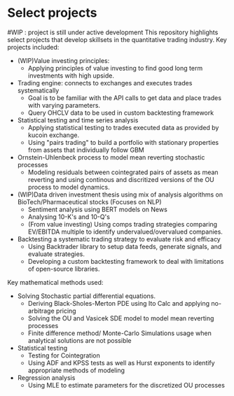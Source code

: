 # Select projects
#WIP : project is still under active development
This repository highlights select projects that develop skillsets in the quantitative trading industry. 
Key projects included:
- (WIP)Value investing principles:
    * Applying principles of value investing to find good long term investments with high upside. 
- Trading engine: connects to exchanges and executes trades systematically
    * Goal is to be familiar with the API calls to get data and place trades with varying parameters.
    * Query OHCLV data to be used in custom backtesting framework
- Statistical testing and time series analysis
    * Applying statistical testing to trades executed data as provided by kucoin exchange.
    * Using "pairs trading" to build a portfolio with stationary properties from assets that individually follow GBM
- Ornstein-Uhlenbeck process to model mean reverting stochastic processes
    * Modeling residuals between cointegrated pairs of assets as mean reverting and using continous and discritized versions of the OU process to model dynamics. 
- (WIP)Data driven investment thesis using mix of analysis algorithms on BioTech/Pharmaceutical stocks (Focuses on NLP)
    * Sentiment analysis using BERT models on News 
    * Analysing 10-K's and 10-Q's
    * (From value investing) Using comps trading strategies comparing EV/EBITDA multiple to identify undervalued/overvalued companies. 
- Backtesting a systematic trading strategy to evaluate risk and efficacy
    * Using Backtrader library to setup data feeds, generate signals, and evaluate strategies.
    * Developing a custom backtesting framework to deal with limitations of open-source libraries. 

Key mathematical methods used:
- Solving Stochastic partial differential equations. 
    * Deriving Black-Sholes-Merton PDE using Ito Calc and applying no-arbitrage pricing
    * Solving the OU and Vasicek SDE model to model mean reverting processes
    * Finite difference method/ Monte-Carlo Simulations usage when analytical solutions are not possible
- Statistical testing 
    * Testing for Cointegration 
    * Using ADF and KPSS tests as well as Hurst exponents to identify appropriate methods of modeling
- Regression analysis
    * Using MLE to estimate parameters for the discretized OU processes
